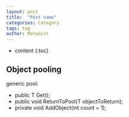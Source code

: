 ```yaml
---
layout: post
title:  "Post name"
categories: Category
tags: tag
author: Matanist
---
```


* content
{:toc}

## Object pooling

generic pool:
- public T Get();
- public void ReturnToPool(T objectToReturn);
- private void AddObject(int count = 1);